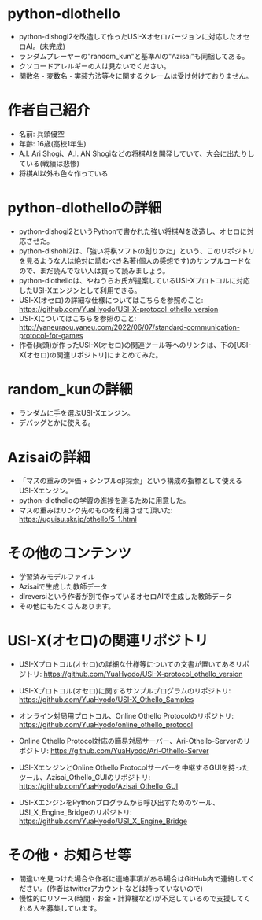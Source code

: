 # python-dlothello
- python-dlshogi2を改造して作ったUSI-Xオセロバージョンに対応したオセロAI。(未完成)<br> 
- ランダムプレーヤーの"random_kun"と基準AIの"Azisai"も同梱してある。<br> 
- クソコードアレルギーの人は見ないでください。<br>
- 関数名・変数名・実装方法等々に関するクレームは受け付けておりません。<br>

# 作者自己紹介
- 名前: 兵頭優空
- 年齢: 16歳(高校1年生)
- A.I. Ari Shogi、A.I. AN Shogiなどの将棋AIを開発していて、大会に出たりしている(戦績は悲惨)
- 将棋AI以外も色々作っている

# python-dlothelloの詳細
- python-dlshogi2というPythonで書かれた強い将棋AIを改造し、オセロに対応させた。<br>
- python-dlshohi2は、「強い将棋ソフトの創りかた」という、このリポジトリを見るような人は絶対に読むべき名著(個人の感想です)のサンプルコードなので、まだ読んでない人は買って読みましょう。<br>
- python-dlothelloは、やねうらお氏が提案しているUSI-Xプロトコルに対応したUSI-Xエンジンとして利用できる。
- USI-X(オセロ)の詳細な仕様についてはこちらを参照のこと: https://github.com/YuaHyodo/USI-X-protocol_othello_version
- USI-Xについてはこちらを参照のこと: http://yaneuraou.yaneu.com/2022/06/07/standard-communication-protocol-for-games
- 作者(兵頭)が作ったUSI-X(オセロ)の関連ツール等へのリンクは、下の[USI-X(オセロ)の関連リポジトリ]にまとめてみた。

# random_kunの詳細
- ランダムに手を選ぶUSI-Xエンジン。<br>
- デバッグとかに使える。<br>

# Azisaiの詳細
- 「マスの重みの評価 + シンプルαβ探索」という構成の指標として使えるUSI-Xエンジン。 <br>
- python-dlothelloの学習の進捗を測るために用意した。<br>
- マスの重みはリンク先のものを利用させて頂いた: https://uguisu.skr.jp/othello/5-1.html <br>

# その他のコンテンツ
- 学習済みモデルファイル
- Azisaiで生成した教師データ
- dlreversiという作者が別で作っているオセロAIで生成した教師データ
- その他にもたくさんあります。

# USI-X(オセロ)の関連リポジトリ
- USI-Xプロトコル(オセロ)の詳細な仕様等についての文書が置いてあるリポジトリ: https://github.com/YuaHyodo/USI-X-protocol_othello_version

- USI-Xプロトコル(オセロ)に関するサンプルプログラムのリポジトリ: https://github.com/YuaHyodo/USI-X_Othello_Samples

- オンライン対局用プロトコル、Online Othello Protocolのリポジトリ: https://github.com/YuaHyodo/online_othello_protocol

- Online Othello Protocol対応の簡易対局サーバー、Ari-Othello-Serverのリポジトリ: https://github.com/YuaHyodo/Ari-Othello-Server

- USI-XエンジンとOnline Othello Protocolサーバーを中継するGUIを持ったツール、Azisai_Othello_GUIのリポジトリ: https://github.com/YuaHyodo/Azisai_Othello_GUI

- USI-XエンジンをPythonプログラムから呼び出すためのツール、USI_X_Engine_Bridgeのリポジトリ: https://github.com/YuaHyodo/USI_X_Engine_Bridge


# その他・お知らせ等
- 間違いを見つけた場合や作者に連絡事項がある場合はGitHub内で連絡してください。(作者はtwitterアカウントなどは持っていないので)
- 慢性的にリソース(時間・お金・計算機など)が不足しているので支援してくれる人を募集しています。
